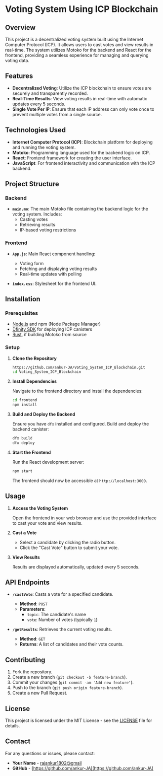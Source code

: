 # Voting System Using ICP Blockchain

## Overview

This project is a decentralized voting system built using the Internet Computer Protocol (ICP). It allows users to cast votes and view results in real-time. The system utilizes Motoko for the backend and React for the frontend, providing a seamless experience for managing and querying voting data.

## Features

- **Decentralized Voting**: Utilize the ICP blockchain to ensure votes are securely and transparently recorded.
- **Real-Time Results**: View voting results in real-time with automatic updates every 5 seconds.
- **Single Vote Per IP**: Ensure that each IP address can only vote once to prevent multiple votes from a single source.

## Technologies Used

- **Internet Computer Protocol (ICP)**: Blockchain platform for deploying and running the voting system.
- **Motoko**: Programming language used for the backend logic on ICP.
- **React**: Frontend framework for creating the user interface.
- **JavaScript**: For frontend interactivity and communication with the ICP backend.

## Project Structure

### Backend

- **`main.mo`**: The main Motoko file containing the backend logic for the voting system. Includes:
  - Casting votes
  - Retrieving results
  - IP-based voting restrictions

### Frontend

- **`App.js`**: Main React component handling:
  - Voting form
  - Fetching and displaying voting results
  - Real-time updates with polling

- **`index.css`**: Stylesheet for the frontend UI.

## Installation

### Prerequisites

- [Node.js](https://nodejs.org/) and npm (Node Package Manager)
- [Dfinity SDK](https://sdk.dfinity.org/docs/quickstart/quickstart.html) for deploying ICP canisters
- [Rust](https://www.rust-lang.org/), if building Motoko from source

### Setup

1. **Clone the Repository**

    ```bash
    https://github.com/ankur-JA/Voting_System_ICP_Blockchain.git
    cd Voting_System_ICP_Blockchain
    ```

2. **Install Dependencies**

    Navigate to the frontend directory and install the dependencies:

    ```bash
    cd frontend
    npm install
    ```

3. **Build and Deploy the Backend**

    Ensure you have `dfx` installed and configured. Build and deploy the backend canister:

    ```bash
    dfx build
    dfx deploy
    ```

4. **Start the Frontend**

    Run the React development server:

    ```bash
    npm start
    ```

    The frontend should now be accessible at `http://localhost:3000`.

## Usage

1. **Access the Voting System**

    Open the frontend in your web browser and use the provided interface to cast your vote and view results.

2. **Cast a Vote**

    - Select a candidate by clicking the radio button.
    - Click the "Cast Vote" button to submit your vote.

3. **View Results**

    Results are displayed automatically, updated every 5 seconds.

## API Endpoints

- **`/castVote`**: Casts a vote for a specified candidate.
  - **Method**: `POST`
  - **Parameters**:
    - `topic`: The candidate's name
    - `vote`: Number of votes (typically `1`)

- **`/getResults`**: Retrieves the current voting results.
  - **Method**: `GET`
  - **Returns**: A list of candidates and their vote counts.

## Contributing

1. Fork the repository.
2. Create a new branch (`git checkout -b feature-branch`).
3. Commit your changes (`git commit -am 'Add new feature'`).
4. Push to the branch (`git push origin feature-branch`).
5. Create a new Pull Request.

## License

This project is licensed under the MIT License - see the [LICENSE](LICENSE) file for details.

## Contact

For any questions or issues, please contact:

- **Your Name** - [rajankur1802@gmail](rajankur1802@gmail)
- **GitHub** - [https://github.com/ankur-JA](https://github.com/ankur-JA)
